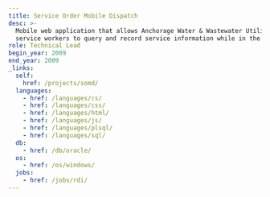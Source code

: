 ```yaml
---
title: Service Order Mobile Dispatch
desc: >-
  Mobile web application that allows Anchorage Water & Wastewater Utility
  service workers to query and record service information while in the field.
role: Technical Lead
begin_year: 2009
end_year: 2009
_links:
  self:
    href: /projects/somd/
  languages:
    - href: /languages/cs/
    - href: /languages/css/
    - href: /languages/html/
    - href: /languages/js/
    - href: /languages/plsql/
    - href: /languages/sql/
  db:
    - href: /db/oracle/
  os:
    - href: /os/windows/
  jobs:
    - href: /jobs/rdi/
---
```

